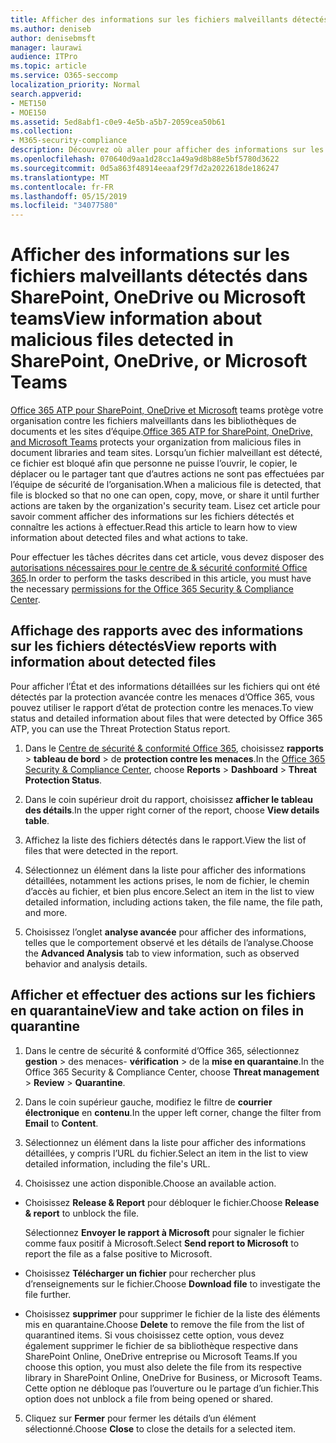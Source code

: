 ```yaml
---
title: Afficher des informations sur les fichiers malveillants détectés dans SharePoint, OneDrive ou Microsoft teams
ms.author: deniseb
author: denisebmsft
manager: laurawi
audience: ITPro
ms.topic: article
ms.service: O365-seccomp
localization_priority: Normal
search.appverid:
- MET150
- MOE150
ms.assetid: 5ed8abf1-c0e9-4e5b-a5b7-2059cea50b61
ms.collection:
- M365-security-compliance
description: Découvrez où aller pour afficher des informations sur les fichiers malveillants détectés dans SharePoint, OneDrive ou teams et comment effectuer des actions sur ces fichiers.
ms.openlocfilehash: 070640d9aa1d28cc1a49a9d8b88e5bf5780d3622
ms.sourcegitcommit: 0d5a863f48914eeaaf29f7d2a2022618de186247
ms.translationtype: MT
ms.contentlocale: fr-FR
ms.lasthandoff: 05/15/2019
ms.locfileid: "34077580"
---
```

# <a name="view-information-about-malicious-files-detected-in-sharepoint-onedrive-or-microsoft-teams"></a><span data-ttu-id="95dbd-103">Afficher des informations sur les fichiers malveillants détectés dans SharePoint, OneDrive ou Microsoft teams</span><span class="sxs-lookup"><span data-stu-id="95dbd-103">View information about malicious files detected in SharePoint, OneDrive, or Microsoft Teams</span></span>

<span data-ttu-id="95dbd-104">[Office 365 ATP pour SharePoint, OneDrive et Microsoft](atp-for-spo-odb-and-teams.md) teams protège votre organisation contre les fichiers malveillants dans les bibliothèques de documents et les sites d’équipe.</span><span class="sxs-lookup"><span data-stu-id="95dbd-104">[Office 365 ATP for SharePoint, OneDrive, and Microsoft Teams](atp-for-spo-odb-and-teams.md) protects your organization from malicious files in document libraries and team sites.</span></span> <span data-ttu-id="95dbd-105">Lorsqu’un fichier malveillant est détecté, ce fichier est bloqué afin que personne ne puisse l’ouvrir, le copier, le déplacer ou le partager tant que d’autres actions ne sont pas effectuées par l’équipe de sécurité de l’organisation.</span><span class="sxs-lookup"><span data-stu-id="95dbd-105">When a malicious file is detected, that file is blocked so that no one can open, copy, move, or share it until further actions are taken by the organization's security team.</span></span> <span data-ttu-id="95dbd-106">Lisez cet article pour savoir comment afficher des informations sur les fichiers détectés et connaître les actions à effectuer.</span><span class="sxs-lookup"><span data-stu-id="95dbd-106">Read this article to learn how to view information about detected files and what actions to take.</span></span> 

<span data-ttu-id="95dbd-107">Pour effectuer les tâches décrites dans cet article, vous devez disposer des [autorisations nécessaires pour le centre de &amp; sécurité conformité Office 365](permissions-in-the-security-and-compliance-center.md).</span><span class="sxs-lookup"><span data-stu-id="95dbd-107">In order to perform the tasks described in this article, you must have the necessary [permissions for the Office 365 Security &amp; Compliance Center](permissions-in-the-security-and-compliance-center.md).</span></span> 
  
## <a name="view-reports-with-information-about-detected-files"></a><span data-ttu-id="95dbd-108">Affichage des rapports avec des informations sur les fichiers détectés</span><span class="sxs-lookup"><span data-stu-id="95dbd-108">View reports with information about detected files</span></span>

<span data-ttu-id="95dbd-109">Pour afficher l’État et des informations détaillées sur les fichiers qui ont été détectés par la protection avancée contre les menaces d’Office 365, vous pouvez utiliser le rapport d’état de protection contre les menaces.</span><span class="sxs-lookup"><span data-stu-id="95dbd-109">To view status and detailed information about files that were detected by Office 365 ATP, you can use the Threat Protection Status report.</span></span>
  
1. <span data-ttu-id="95dbd-110">Dans le [Centre de sécurité &amp; conformité Office 365](https://protection.office.com), choisissez **rapports** \> **tableau de bord** \> de **protection contre les menaces**.</span><span class="sxs-lookup"><span data-stu-id="95dbd-110">In the [Office 365 Security &amp; Compliance Center](https://protection.office.com), choose **Reports** \> **Dashboard** \> **Threat Protection Status**.</span></span>
    
2. <span data-ttu-id="95dbd-111">Dans le coin supérieur droit du rapport, choisissez **afficher le tableau des détails**.</span><span class="sxs-lookup"><span data-stu-id="95dbd-111">In the upper right corner of the report, choose **View details table**.</span></span>
    
3. <span data-ttu-id="95dbd-112">Affichez la liste des fichiers détectés dans le rapport.</span><span class="sxs-lookup"><span data-stu-id="95dbd-112">View the list of files that were detected in the report.</span></span>
    
4. <span data-ttu-id="95dbd-113">Sélectionnez un élément dans la liste pour afficher des informations détaillées, notamment les actions prises, le nom de fichier, le chemin d’accès au fichier, et bien plus encore.</span><span class="sxs-lookup"><span data-stu-id="95dbd-113">Select an item in the list to view detailed information, including actions taken, the file name, the file path, and more.</span></span>
    
5. <span data-ttu-id="95dbd-114">Choisissez l’onglet **analyse avancée** pour afficher des informations, telles que le comportement observé et les détails de l’analyse.</span><span class="sxs-lookup"><span data-stu-id="95dbd-114">Choose the **Advanced Analysis** tab to view information, such as observed behavior and analysis details.</span></span> 
  
## <a name="view-and-take-action-on-files-in-quarantine"></a><span data-ttu-id="95dbd-115">Afficher et effectuer des actions sur les fichiers en quarantaine</span><span class="sxs-lookup"><span data-stu-id="95dbd-115">View and take action on files in quarantine</span></span>

1. <span data-ttu-id="95dbd-116">Dans le centre de sécurité &amp; conformité d’Office 365, sélectionnez **gestion** \> des menaces- **vérification** \> de la **mise en quarantaine**.</span><span class="sxs-lookup"><span data-stu-id="95dbd-116">In the Office 365 Security &amp; Compliance Center, choose **Threat management** \> **Review** \> **Quarantine**.</span></span>
    
2. <span data-ttu-id="95dbd-117">Dans le coin supérieur gauche, modifiez le filtre de **courrier électronique** en **contenu**.</span><span class="sxs-lookup"><span data-stu-id="95dbd-117">In the upper left corner, change the filter from **Email** to **Content**.</span></span>
    
3. <span data-ttu-id="95dbd-118">Sélectionnez un élément dans la liste pour afficher des informations détaillées, y compris l’URL du fichier.</span><span class="sxs-lookup"><span data-stu-id="95dbd-118">Select an item in the list to view detailed information, including the file's URL.</span></span>
    
4. <span data-ttu-id="95dbd-119">Choisissez une action disponible.</span><span class="sxs-lookup"><span data-stu-id="95dbd-119">Choose an available action.</span></span>
    
  - <span data-ttu-id="95dbd-120">Choisissez **Release &amp; Report** pour débloquer le fichier.</span><span class="sxs-lookup"><span data-stu-id="95dbd-120">Choose **Release &amp; report** to unblock the file.</span></span> 
    
    <span data-ttu-id="95dbd-121">Sélectionnez **Envoyer le rapport à Microsoft** pour signaler le fichier comme faux positif à Microsoft.</span><span class="sxs-lookup"><span data-stu-id="95dbd-121">Select **Send report to Microsoft** to report the file as a false positive to Microsoft.</span></span> 
    
  - <span data-ttu-id="95dbd-122">Choisissez **Télécharger un fichier** pour rechercher plus d’renseignements sur le fichier.</span><span class="sxs-lookup"><span data-stu-id="95dbd-122">Choose **Download file** to investigate the file further.</span></span> 
    
  - <span data-ttu-id="95dbd-123">Choisissez **supprimer** pour supprimer le fichier de la liste des éléments mis en quarantaine.</span><span class="sxs-lookup"><span data-stu-id="95dbd-123">Choose **Delete** to remove the file from the list of quarantined items.</span></span> <span data-ttu-id="95dbd-124">Si vous choisissez cette option, vous devez également supprimer le fichier de sa bibliothèque respective dans SharePoint Online, OneDrive entreprise ou Microsoft Teams.</span><span class="sxs-lookup"><span data-stu-id="95dbd-124">If you choose this option, you must also delete the file from its respective library in SharePoint Online, OneDrive for Business, or Microsoft Teams.</span></span> <span data-ttu-id="95dbd-125">Cette option ne débloque pas l’ouverture ou le partage d’un fichier.</span><span class="sxs-lookup"><span data-stu-id="95dbd-125">This option does not unblock a file from being opened or shared.</span></span> 
    
5. <span data-ttu-id="95dbd-126">Cliquez sur **Fermer** pour fermer les détails d’un élément sélectionné.</span><span class="sxs-lookup"><span data-stu-id="95dbd-126">Choose **Close** to close the details for a selected item.</span></span> 
  
  

